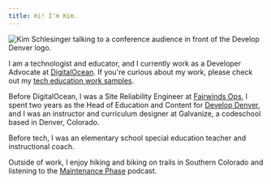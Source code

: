 ```yaml
---
title: Hi! I'm Kim. 
---
```


![Kim Schlesinger talking to a conference audience in front of the Develop Denver logo.](https://res.cloudinary.com/kimschlesinger/image/upload/c_scale,w_550/v1606362929/00044_DVLP2019.jpg)

I am a technologist and educator, and I currently work as a Developer Advocate at [DigitalOcean](https://www.digitalocean.com/). If you're  curious about my work, please check out my [tech education work samples](https://kimschlesinger.com/work-samples/).

Before DigitalOcean, I was a Site Reliability Engineer at [Fairwinds Ops](https://www.fairwinds.com/), I spent two years as the Head of Education and Content for [Develop Denver](https://developdenver.org/), and I was an instructor and curriculum designer at Galvanize, a codeschool based in Denver, Colorado. 

Before tech, I was an elementary school special education teacher and instructional coach. 

Outside of work, I enjoy hiking and biking on trails in Southern Colorado and listening to the [Maintenance Phase](https://www.maintenancephase.com/) podcast.  






 




